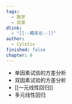 ```yaml
---
tags:
  - 数学
  - 目录
dlink:
  - "[[--概率论--]]"
author:
  - Cyletix
finished: false
chapter: 8
---
```

- 单因素试验的方差分析
- 双因素试验的方差分析
- [[一元线性回归]]
- 多元线性回归
